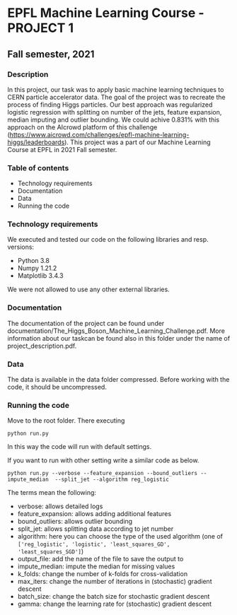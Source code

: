 # EPFL Machine Learning Course - PROJECT 1
## Fall semester, 2021
###

### Description
In this project, our task was to apply basic machine learning techniques to CERN particle accelerator data. The goal of the project was to recreate the process of finding Higgs particles. Our best approach was regularized logistic regression with splitting on number of the jets, feature expansion, median imputing and outlier bounding. We could achive 0.831% with this approach on the AIcrowd platform of this challenge (https://www.aicrowd.com/challenges/epfl-machine-learning-higgs/leaderboards). This project was a part of our Machine Learning Course at EPFL in 2021 Fall semester.

### Table of contents
- Technology requirements
- Documentation
- Data
- Running the code

### Technology requirements
We executed and tested our code on the following libraries and resp. versions:
- Python 3.8
- Numpy 1.21.2
- Matplotlib 3.4.3

We were not allowed to use any other external libraries. 

### Documentation

The documentation of the project can be found under documentation/The_Higgs_Boson_Machine_Learning_Challenge.pdf. More information about our taskcan be found also in this folder under the name of project_description.pdf.

### Data
The data is available in the data folder compressed. Before working with the code, it should be uncompressed.

### Running the code

Move to the root folder. There executing 
```
python run.py
```
In this way the code will run with default settings. 

If you want to run with other setting write a similar code as below.
```
python run.py --verbose --feature_expansion --bound_outliers --impute_median  --split_jet --algorithm reg_logistic
```

The terms mean the following:
- verbose: allows detailed logs
- feature_expansion: allows adding additional features
- bound_outliers: allows outlier bounding
- split_jet: allows splitting data according to jet number
- algorithm: here you can choose the type of the used algorithm (one of `['reg_logistic', 'logistic', 'least_squares_GD', 'least_squares_SGD']`)
- output_file: add the name of the file to save the output to
- impute_median: impute the median for missing values
- k_folds: change the number of k-folds for cross-validation
- max_iters: change the number of iterations in (stochastic) gradient descent
- batch_size: change the batch size for stochastic gradient descent
- gamma: change the learning rate for (stochastic) gradient descent

